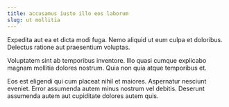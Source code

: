 ```yaml
---
title: accusamus iusto illo eos laborum
slug: ut mollitia
---
```


Expedita aut ea et dicta modi fuga. Nemo aliquid ut eum culpa et doloribus. Delectus ratione aut praesentium voluptas.

Voluptatem sint ab temporibus inventore. Illo quasi cumque explicabo magnam mollitia dolores nostrum. Quia non quia atque temporibus et.

Eos est eligendi qui cum placeat nihil et maiores. Aspernatur nesciunt eveniet. Error assumenda autem minus nostrum vel debitis. Deserunt assumenda autem aut cupiditate dolores autem quis.
